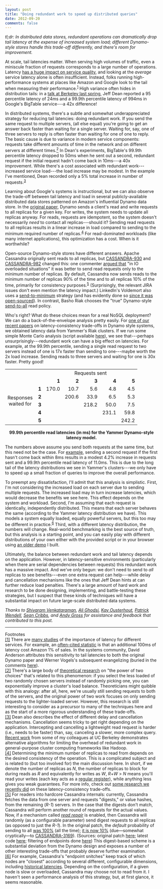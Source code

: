 ```yaml
---
layout: post
title: "Doing redundant work to speed up distributed queries"
date: 2012-09-20
comments: false
---
```


*tl;dr: In distributed data stores, redundant operations can
 dramatically drop tail latency at the expense of increased system
 load; different Dynamo-style stores handle this trade-off
 differently, and there's room for improvement.*

At scale, tail latencies matter. When serving high volumes of traffic,
even a miniscule fraction of requests corresponds to a large number of
operations.  Latency <a
href="http://perspectives.mvdirona.com/2009/10/31/TheCostOfLatency.aspx">
has a huge impact on service quality</a>, and looking at the *average*
service latency alone is often insufficient. Instead, folks running
high-performance systems at places like Amazon and Google look to the
tail when measuring their performance.<sup><a class="no-decorate"
href="#tailnote">1</a></sup> High variance often hides in distribution
tails: in a <a
href="http://static.googleusercontent.com/external_content/untrusted_dlcp/research.google.com/en/us/people/jeff/Berkeley-Latency-Mar2012.pdf">talk
at Berkeley last spring</a>, Jeff Dean reported a 95 percentile
latency of 24ms and a 99.9th percentile latency of 994ms in Google's
BigTable service---a 42x difference!

In distributed systems, there's a subtle and somewhat underappreciated
strategy for reducing tail latencies: doing redundant work. If you
send the same request to multiple servers, (all else equal) you're
going to get an answer back faster than waiting for a single
server. Waiting for, say, one of three servers to reply is often
faster than waiting for one of one to reply. The basic cause is due to
variance in modern service components: requests take different amounts
of time in the network and on different servers at different times.<a
class="no-decorate" href="#poweroftwonote"><sup>2</sup></a> In Dean's
experiments, BigTable's 99.9th percentile latency dropped to 50ms when
he sent out a second, redundant request if the initial request hadn't
come back in 10ms---a 40x improvement. While there's a cost associated
with redundant work---increased service load---the load increase may
be modest. In the example I've mentioned, Dean recorded only a 5%
total increase in number of requests.<sup><a class="no-decorate"
href="#deannote">3</a></sup>

Learning about Google's systems is instructional, but we can also
observe the trade-off between tail latency and load in several
publicly-available distributed data stores patterned on Amazon's
influential Dynamo data store. In the <a
href="http://www.allthingsdistributed.com/files/amazon-dynamo-sosp2007.pdf">original
paper</a>, Dynamo sends a client's read and write requests to all
replicas for a given key. For writes, the system needs to update all
replicas anyway. For reads, requests are idempotent, so the system
doesn't necessarily <em>need</em> to contact all replicas---should it?
Sending read requests to all replicas results in a linear increase in
load compared to sending to the minimum required number of
replicas.<sup><a href="#consistencynote">4</a></sup> For
read-dominated workloads (like many internet applications), this
optimization has a cost. When is it worthwhile?

Open-source Dynamo-style stores have different answers. Apache
Cassandra originally sent reads to all replicas, but
[CASSANDRA-930](https://issues.apache.org/jira/browse/CASSANDRA-930)
and
[CASSANDRA-982](https://issues.apache.org/jira/browse/CASSANDRA-982)
changed this: one commenter [argued
that](https://issues.apache.org/jira/browse/CASSANDRA-982?focusedCommentId=12973721&page=com.atlassian.jira.plugin.system.issuetabpanels:comment-tabpanel#comment-12973721)
"in IO overloaded situations" it was better to send read requests only
to the minimum number of replicas. By default, Cassandra now sends
reads to the minimum number of replicas 90% of the time and to all
replicas 10% of the time, primarily for consistency purposes.<sup><a
class="no-decorate" href="#cassandrainternalsnote">5</a></sup>
(Surprisingly, the relevant JIRA issues don't even mention the latency
impact.)  LinkedIn's Voldemort also uses a
[send-to-minimum](https://github.com/voldemort/voldemort/blob/master/src/java/voldemort/store/routed/PipelineRoutedStore.java#L186)
strategy (and has evidently done so [since it was
open-sourced](https://github.com/voldemort/voldemort/blob/fbd0f95d62ac2c5e97e5a4df5a732e9342d60da1/src/java/voldemort/store/routed/RoutedStore.java#L230)). In
contrast, Basho Riak chooses the "true" Dynamo-style <a
href="https://github.com/basho/riak_kv/blob/42eb6951b369e3fd9a42f7f54fb7618a40f1a9fb/src/riak_kv_get_fsm.erl#L153">send-to-all</a>
read policy.

Who's right? What do these choices mean for a real NoSQL deployment?
We can do a back-of-the-envelope analysis pretty easily. For [one of
our recent papers](http://www.bailis.org/papers/pbs-vldb2012.pdf) on
latency-consistency trade-offs in Dynamo style systems, we obtained
latency data from Yammer's Riak clusters. If we run some simple Monte
Carlo analysis (script available
[here](https://github.com/pbailis/bailis.org-blog/blob/master/post_data/2012-09-20/dynamo-montecarlo.py)),
we see that---perhaps unsurprisingly---redundant work can have a big
effect on latencies. For example, at the 99.9th percentile, sending a
single read request to two servers instead of one is 17x faster than
sending to one---maybe worth the 2x load increase. Sending reads to
three servers and waiting for one is 30x faster. Pretty good!

<center>
<table cellpadding="6">
<tr>
<td></td>
<td></td>
<td colspan="6" align="center">Requests sent</td>
</tr>
<tr>
<td rowspan="7" align="center" style="padding-right:10px;">Responses<br />waited for</td>
</tr>
<tr>
<td ></td>
<td align="right"><b>1</b></td>
<td align="right"><b>2</b></td>
<td align="right"><b>3</b></td>
<td align="right"><b>4</b></td>
<td align="right"><b>5</b></td>
</tr>
<tr>
<td align="right"><b>1</b></td>
<td align="right">170.0</td>
<td align="right">10.7</td>
<td align="right">5.6</td>
<td align="right">4.8</td>
<td align="right">4.5</td>
</tr>
<tr>
<td align="right"><b>2</b></td>
<td ></td>
<td align="right">200.6</td>
<td align="right">33.9</td>
<td align="right">6.5</td>
<td align="right">5.3</td>
</tr>
<tr>
<td align="right"><b>3</b></td>
<td ></td>
<td ></td>
<td align="right">218.2</td>
<td align="right">50.0</td>
<td align="right">7.5</td>
</tr>
<tr>
<td align="right"><b>4</b></td>
<td ></td>
<td ></td>
<td ></td>
<td align="right">231.1</td>
<td align="right">59.8</td>
</tr>
<tr>
<td align="right"><b>5</b></td>
<td ></td>
<td ></td>
<td ></td>
<td ></td>
<td align="right">242.2</td>
</tr>
</table>
<div style="margin-top: 5px;"><b>99.9th percentile read latencies (in ms) for the Yammer Dynamo-style latency model.</b></div>
</center>

The numbers above assume you send both requests at the same time, but
this need not be the case. For [example](https://github.com/pbailis/bailis.org-blog/blob/master/post_data/2012-09-20/dynamo-multirequest-montecarlo.py), sending a second request if
the first hasn't come back within 8ms results in a modest 4.2%
increase in requests sent and a 99.9th percentile read latency of
11.0ms. This is due to the long tail of the latency distributions we
see in Yammer's clusters---we only have to speed up a small fraction
of queries to improve the overall performance.

To preempt any dissatisfaction, I'll admit that this analysis is
simplistic. First, I'm not considering the increased load on each
server due to sending multiple requests. The increased load may in
turn increase latencies, which would decrease the benefits we see
here. This effect depends on the system and workload. Second, I'm
assuming that each request is identically, independently
distributed. This means that each server behaves the same (according
to the Yammer latency distribution we have). This models a system
equally loaded, equally powerful servers, but this too may be
different in practice.<sup><a class="no-decorate"
href="#cassandrasnitchnote">6</a></sup> Third, with a different
latency distribution, the numbers will change. Real-world benchmarking
is the best source of truth, but this analysis is a starting point,
and you can easily play with different distributions of your own
either with the provided script or in your browser using <a
href="http://pbs.cs.berkeley.edu/#demo">an older demo</a> I built.

Ultimately, the balance between redundant work and tail latency
depends on the application. However, in latency-sensitive environments
(particularly when there are serial dependencies between requests)
this redundant work has a massive impact. And we've only begun: we
don't need to send to <em>all</em> replicas to see benefits---even one
extra request can help---while delay and cancellation mechanisms like the ones
that Jeff Dean hints at can further reduce load penalties. There's a
large amount of hard work and research to be done designing,
implementing, and battle-testing these strategies, but I suspect that
these kinds of techniques will have a substantial impact on future
large-scale distributed data systems.

*Thanks to [Shivaram Venkataraman](https://github.com/shivaram/), [Ali
 Ghodsi](http://www.cs.berkeley.edu/~alig/), [Kay
 Ousterhout](http://www.eecs.berkeley.edu/~keo/), [Patrick
 Wendell](http://www.pwendell.com/), [Sean
 Cribbs](https://twitter.com/seancribbs), and [Andy
 Gross](https://twitter.com/argv0) for assistance and feedback that
 contributed to this post.*

<hr>

<div id="footnotetitle">Footnotes</div>

<div class="footnote" id="tailnote"><a class="no-decorate"
href="#tailnote">[1]</a> There are <a
href="http://highscalability.com/latency-everywhere-and-it-costs-you-sales-how-crush-it">many
studies</a> of the importance of latency for different services. For
example, an <a
href="http://www.scribd.com/doc/4970486/Make-Data-Useful-by-Greg-Linden-Amazoncom">often-cited
statistic</a> is that an additional 100ms of latency cost Amazon 1% of
sales. In the systems community, David Anderson attributes this
sensitivity to tail latencies to both the original Dynamo paper and
Werner Vogels's subsequent evangelizing (buried in the comments <a
href="https://plus.google.com/115237092509505721130/posts/cf4sbedNd2W">here</a>).</div>

<div class="footnote" id="poweroftwonote"><a class="no-decorate"
href="#poweroftwonote">[2]</a> There's a large body of <a
href="http://www.eecs.harvard.edu/~michaelm/postscripts/handbook2001.pdf">theoretical
research</a> on "the power of two choices" that's related to this
phenomenon: if you select the less loaded of two randomly chosen
servers instead of randomly picking one, you can exponentially improve
a cluster's load balance. Theoreticians might quibble with this
analogy: after all, here, we're usually still sending requests to both
of the servers, and the original power of two work focuses on only
sending requests to the lighter-loaded server. However, this research
is still interesting to consider as a precursor to many of the
techniques here and as the start of a more rigorous understanding of
these trade-offs.</div>

<div class="footnote" id="deannote"><a class="no-decorate"
href="#deannote">[3]</a> Dean also describes the effect of different
delay and cancellation mechanisms. Cancellation seems tricky to get
right depending on the application. Intercepting and cancelling a
lightweight read request is harder (i.e., needs to be faster) than,
say, canceling a slower, more complex query. <a
href="https://www.usenix.org/conference/hotcloud12/why-let-resources-idle-aggressive-cloning-jobs-dolly">Recent
work</a> from some of my colleagues at UC Berkeley demonstrates
alternative algorithms for limiting the overhead of redundant work in
general-purpose cluster computing frameworks like Hadoop.</div>

<div class="footnote" id="consistencynote"><a class="no-decorate"
href="#consistencynote">[4]</a> Determining the minimum number of
replicas to read from depends on the desired consistency of the
operation. This is a complicated subject and is related to (but too
involved for) the main discussion here. In short, if we denote the
number of replicas as <em>N</em>, the number of replicas to block for
during reads as <em>R</em> and equivalently for writes as <em>W</em>,
<em>R</em>+<em>W</em> > <em>N</em> means you'll read your writes (each
key acts as a <a href="http://stackoverflow.com/a/8872960">regular
register</a>), while anything less gives you weak guarantees. For more
info, check out <a href="http://pbs.cs.berkeley.edu/#demo">some
research we recently did</a> on these latency-consistency
trade-offs.</div>

<div class="footnote" id="cassandrainternalsnote"><a
class="no-decorate" href="#cassandrainternalsnote">[5]</a> For readers
into hardcore Cassandra internals: currently, Cassandra fetches the
data from one server and requests "digests," or value hashes, from the
remaining (<em>R-1</em>) servers. In the case that the digests don't
match, Cassandra will perform another round of requests for the actual
values. Now, if a mechanism called <a
href="http://wiki.apache.org/cassandra/ReadRepair"><em>read
repair</em></a> is enabled, then Cassandra will randomly (as a
configurable parameter) send digest requests to all replicas (as
opposed to just the <em>R-1</em>). In the original patch, the
<em>default</em> probability of sending to all <a
href="https://github.com/apache/cassandra/blob/e5477338458c3a0229d4fbe659231002ac154583/src/java/org/apache/cassandra/config/CFMetaData.java#L52">was
100%</a> (all the time); <a
href="https://github.com/apache/cassandra/blob/a500e2835748f19d0c11bc3dfcecc71c50d9cf7e/src/java/org/apache/cassandra/config/CFMetaData.java#L67">it
is now 10%</a> (due&#8212;somewhat cryptically&#8212;to <a
href="https://issues.apache.org/jira/browse/CASSANDRA-3169">CASSANDRA-3169</a>). (Sources:
original patch <a
href="https://github.com/apache/cassandra/commit/e5477338458c3a0229d4fbe659231002ac154583#L5L394">here</a>;
latest code <a
href="https://github.com/apache/cassandra/blob/b38ca2879cf1cbf5de17e1912772b6588eaa7de6/src/java/org/apache/cassandra/service/StorageProxy.java#L859">here</a>;
filtering of endpoints done <a
href="https://github.com/apache/cassandra/blob/3a2faf9424769cfee5fdad25f4513611820ca980/src/java/org/apache/cassandra/service/ReadCallback.java#L97">here</a>)
This digest-based scheme is a substantial deviation from the Dynamo
design and exposes a number of other interesting trade-offs that
probably deserve further examination.</div>

<div class="footnote" id="cassandrasnitchnote"><a class="no-decorate"
href="#cassandrainternalsnote">[6]</a> For example, Cassandra's
"endpoint snitches" keep track of which nodes are "closest" according
to several different, configurable dimensions, including <a
href="https://github.com/apache/cassandra/blob/a500e2835748f19d0c11bc3dfcecc71c50d9cf7e/src/java/org/apache/cassandra/locator/DynamicEndpointSnitch.java">historical
latencies</a>. Depending on the configuration, if a given node is slow
or overloaded, Cassandra may choose not to read from it. I haven't
seen a performance analysis of this strategy, but, at first glance, it
seems reasonable.</div>

